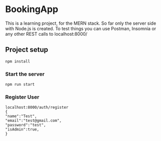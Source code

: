 # BookingApp
This is a learning project, for the MERN stack. So far only the server side with Node.js is created. 
To test things you can use Postman, Insomnia or any other REST calls to localhost:8000/

## Project setup
```
npm install
```

### Start the server 
```
npm run start
```

### Register User
```
localhost:8000/auth/register
{
"name":"Test",
"email":"test@gmail.com",
"password":"test",
"isAdmin":true,
}
```
